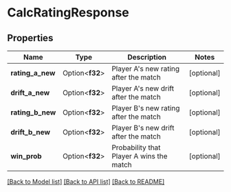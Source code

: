 # CalcRatingResponse

## Properties

Name | Type | Description | Notes
------------ | ------------- | ------------- | -------------
**rating_a_new** | Option<**f32**> | Player A's new rating after the match | [optional]
**drift_a_new** | Option<**f32**> | Player A's new drift after the match | [optional]
**rating_b_new** | Option<**f32**> | Player B's new rating after the match | [optional]
**drift_b_new** | Option<**f32**> | Player B's new drift after the match | [optional]
**win_prob** | Option<**f32**> | Probability that Player A wins the match | [optional]

[[Back to Model list]](../README.md#documentation-for-models) [[Back to API list]](../README.md#documentation-for-api-endpoints) [[Back to README]](../README.md)


